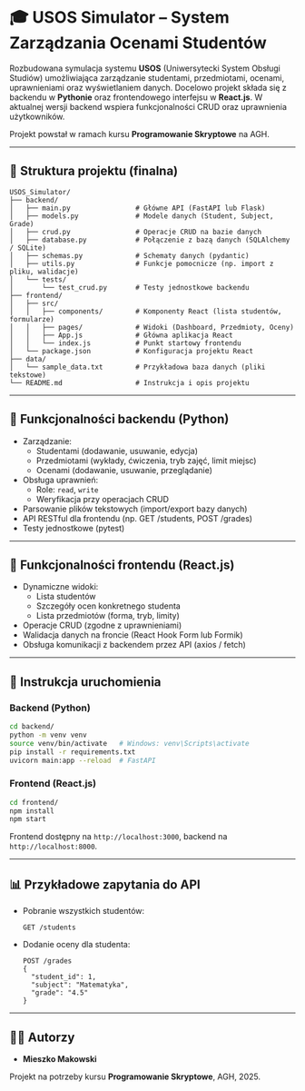 # 🎓 USOS Simulator – System Zarządzania Ocenami Studentów

Rozbudowana symulacja systemu **USOS** (Uniwersytecki System Obsługi Studiów) umożliwiająca zarządzanie studentami, przedmiotami, ocenami, uprawnieniami oraz wyświetlaniem danych. Docelowo projekt składa się z backendu w **Pythonie** oraz frontendowego interfejsu w **React.js**. W aktualnej wersji backend wspiera funkcjonalności CRUD oraz uprawnienia użytkowników.

Projekt powstał w ramach kursu **Programowanie Skryptowe** na AGH.

---

## 📂 Struktura projektu (finalna)

```
USOS_Simulator/
├── backend/
│   ├── main.py                # Główne API (FastAPI lub Flask)
│   ├── models.py              # Modele danych (Student, Subject, Grade)
│   ├── crud.py                # Operacje CRUD na bazie danych
│   ├── database.py            # Połączenie z bazą danych (SQLAlchemy / SQLite)
│   ├── schemas.py             # Schematy danych (pydantic)
│   ├── utils.py               # Funkcje pomocnicze (np. import z pliku, walidacje)
│   └── tests/
│       └── test_crud.py       # Testy jednostkowe backendu
├── frontend/
│   ├── src/
│   │   ├── components/        # Komponenty React (lista studentów, formularze)
│   │   ├── pages/             # Widoki (Dashboard, Przedmioty, Oceny)
│   │   ├── App.js             # Główna aplikacja React
│   │   └── index.js           # Punkt startowy frontendu
│   └── package.json           # Konfiguracja projektu React
├── data/
│   └── sample_data.txt        # Przykładowa baza danych (pliki tekstowe)
└── README.md                  # Instrukcja i opis projektu
```

---

## 🧩 Funkcjonalności backendu (Python)

- Zarządzanie:
  - Studentami (dodawanie, usuwanie, edycja)
  - Przedmiotami (wykłady, ćwiczenia, tryb zajęć, limit miejsc)
  - Ocenami (dodawanie, usuwanie, przeglądanie)
- Obsługa uprawnień:
  - Role: `read`, `write`
  - Weryfikacja przy operacjach CRUD
- Parsowanie plików tekstowych (import/export bazy danych)
- API RESTful dla frontendu (np. GET /students, POST /grades)
- Testy jednostkowe (pytest)

---

## 🎨 Funkcjonalności frontendu (React.js)

- Dynamiczne widoki:
  - Lista studentów
  - Szczegóły ocen konkretnego studenta
  - Lista przedmiotów (forma, tryb, limity)
- Operacje CRUD (zgodne z uprawnieniami)
- Walidacja danych na froncie (React Hook Form lub Formik)
- Obsługa komunikacji z backendem przez API (axios / fetch)

---

## 🚀 Instrukcja uruchomienia

### Backend (Python)
```bash
cd backend/
python -m venv venv
source venv/bin/activate   # Windows: venv\Scripts\activate
pip install -r requirements.txt
uvicorn main:app --reload  # FastAPI
```

### Frontend (React.js)
```bash
cd frontend/
npm install
npm start
```
Frontend dostępny na `http://localhost:3000`, backend na `http://localhost:8000`.

---

## 📊 Przykładowe zapytania do API

- Pobranie wszystkich studentów:
  ```http
  GET /students
  ```
- Dodanie oceny dla studenta:
  ```http
  POST /grades
  {
    "student_id": 1,
    "subject": "Matematyka",
    "grade": "4.5"
  }
  ```

---

## 👨‍💻 Autorzy

- **Mieszko Makowski**

Projekt na potrzeby kursu **Programowanie Skryptowe**, AGH, 2025.

